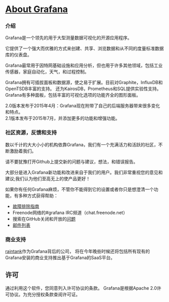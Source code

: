 # [About Grafana](http://docs.grafana.org/)

### 介绍

Grafana是一个领先的用于大型测量数据可视化的开源应用程序。

它提供了一个强大而优雅的方式来创建、共享、浏览数据和从不同的度量标准数据库的仪表盘。

Grafana最常用于因特网基础设施和应用分析，但也用于许多其他领域，包括工业传感器，家庭自动化，天气，和过程控制。

Grafana拥有可插拔面板和数据源，使之易于扩展。目前对Graphite，InfluxDB和OpenTSDB丰富的支持。
还为KairosDB，Prometheus和SQL提供实验性支持。 Grafana有多种面板，包括丰富的可视化选项的功能齐全的图形面板。

2.0版本发布于2015年4月：Grafana现在附带了自己的后端服务器带来很多变化和特点。  
2.1版本发布于2015年7月，并添加更多的功能和增强功能。

### 社区资源，反馈和支持

数以千计的大大小小的机构依靠Grafana，我们有一个充满活力和活跃的社区，不断激励着我们。

请不要犹豫打开Github上提交新的问题与建议，想法，和错误报告。

大部分是进入Grafana新功能和改进来自于我们的用户。我们非常重视您的意见和建议;我们认为他们至高无上的使产品更好！

如果你有任何Grafana麻烦，不管你不能得到它的设置或者你只是想澄清一个功能，有多种方式获得帮助：

* [故障排除指南](http://docs.grafana.org/installation/troubleshooting/)
* Freenode网络的#grafana IRC频道（chat.freenode.net）
* 搜索在GitHub关闭和开放的[问题](https://github.com/grafana/grafana/issues)
* [邮件列表](https://groups.io/org/groupsio/grafana)

### 商业支持

[raintank](http://www.raintank.io/)作为Grafana背后的公司，
将在今年晚些时候还将包括所有现有的Grafana安装的商业支持推出基于Grafana的SaaS平台。

## 许可

通过利用这个软件，您同意列入许可协议的条款。
Grafana是根据Apache 2.0许可协议。为充分授权条款查阅许可证。
